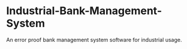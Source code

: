 # Industrial-Bank-Management-System
An error proof bank management system software for industrial usage.
